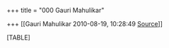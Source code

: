 +++
title = "000 Gauri Mahulikar"

+++
[[Gauri Mahulikar	2010-08-19, 10:28:49 [Source](https://groups.google.com/g/bvparishat/c/GLna7LTZslU)]]



[TABLE]

  

